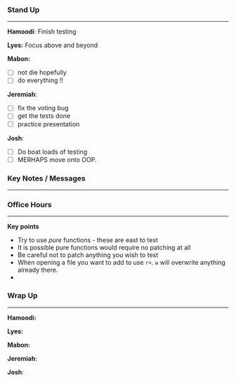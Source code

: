 
### Stand Up
___
__Hamoodi__: Finish testing

__Lyes:__ Focus above and beyond

__Mabon:__ 
- [ ] not die hopefully 
- [ ] do everything !!

__Jeremiah__: 
- [ ] fix the voting bug
- [ ] get the tests done
- [ ] practice presentation

__Josh__:
- [ ] Do boat loads of testing
- [ ] MERHAPS move onto OOP.

### Key Notes / Messages
___
### Office Hours
___
__Key points__
- Try to use _pure_ functions - these are east to test
- It is possible pure functions would require no patching at all
- Be careful not to patch anything you wish to test
- When opening a file you want to add to use `r+`. `w` will overwrite anything already there.
- 


### Wrap Up
___
__Hamoodi:__ 

__Lyes:__ 

__Mabon:__ 

__Jeremiah__: 

__Josh__: 